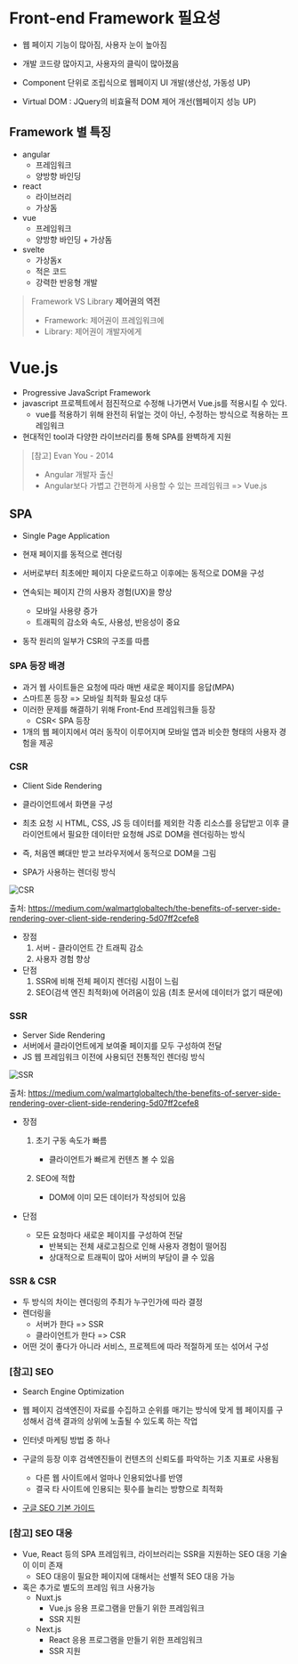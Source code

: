 # Front-end Framework 필요성

- 웹 페이지 기능이 많아짐, 사용자 눈이 높아짐
- 개발 코드량 많아지고, 사용자의 클릭이 많아졌음



- Component 단위로 조립식으로 웹페이지 UI 개발(생산성, 가동성 UP)
- Virtual DOM : JQuery의 비효율적 DOM 제어 개선(웹페이지 성능 UP)

## Framework 별 특징

- angular
  - 프레임워크
  - 양방향 바인딩
- react
  - 라이브러리
  - 가상돔
- vue
  - 프레임워크
  - 양방향 바인딩 + 가상돔
- svelte
  - 가상돔x
  - 적은 코드
  - 강력한 반응형 개발



> Framework VS Library
> **제어권의 역전**
>
> - Framework: 제어권이 프레임워크에
> - Library: 제어권이 개발자에게



# Vue.js

- Progressive JavaScript Framework
- javascript 프로젝트에서 점진적으로 수정해 나가면서 Vue.js를 적용시킬 수 있다. 
  - vue를 적용하기 위해 완전히 뒤엎는 것이 아닌, 수정하는 방식으로 적용하는 프레임워크
- 현대적인 tool과 다양한 라이브러리를 통해 SPA를 완벽하게 지원

> [참고] Evan You - 2014
>
> - Angular 개발자 출신
> - Angular보다 가볍고 간편하게 사용할 수 있는 프레임워크 => Vue.js



## SPA

- Single Page Application
- 현재 페이지를 동적으로 렌더링

- 서버로부터 최초에만 페이지 다운로드하고 이후에는 동적으로 DOM을 구성
- 연속되는 페이지 간의 사용자 경험(UX)을 향상
  - 모바일 사용량 증가
  - 트래픽의 감소와 속도, 사용성, 반응성이 중요
- 동작 원리의 일부가 CSR의 구조를 따름

### SPA 등장 배경

- 과거 웹 사이트들은 요청에 따라 매번 새로운 페이지를 응답(MPA)
- 스마트폰 등장 => 모바일 최적화 필요성 대두
- 이러한 문제를 해결하기 위해 Front-End 프레임워크들 등장
  - CSR< SPA 등장
- 1개의 웹 페이지에서 여러 동작이 이루어지며 모바일 앱과 비슷한 형태의 사용자 경험을 제공



### CSR

- Client Side Rendering
- 클라이언트에서 화면을 구성

- 최초 요청 시 HTML, CSS, JS 등 데이터를 제외한 각종 리소스를 응답받고 이후 클라이언트에서 필요한 데이터만 요청해 JS로 DOM을 렌더링하는 방식
- 즉, 처음엔 뼈대만 받고 브라우저에서 동적으로 DOM을 그림
- SPA가 사용하는 렌더링 방식

![CSR](https://miro.medium.com/max/1400/1*CRiH0hUGoS3aoZaIY4H2yg.png)

출처: https://medium.com/walmartglobaltech/the-benefits-of-server-side-rendering-over-client-side-rendering-5d07ff2cefe8



- 장점
  1. 서버 - 클라이언트 간 트래픽 감소
  2. 사용자 경험 향상
- 단점
  1. SSR에 비해 전체 페이지 렌더링 시점이 느림
  2. SEO(검색 엔진 최적화)에 어려움이 있음 (최초 문서에 데이터가 없기 때문에)



###  SSR

- Server Side Rendering
- 서버에서 클라이언트에게 보여줄 페이지를 모두 구성하여 전달
- JS 웹 프레임워크 이전에 사용되던 전통적인 렌더링 방식

![SSR](https://miro.medium.com/max/1400/1*jJkEQpgZ8waQ5P-W5lhxuQ.png)

출처: https://medium.com/walmartglobaltech/the-benefits-of-server-side-rendering-over-client-side-rendering-5d07ff2cefe8

- 장점

  1. 초기 구동 속도가 빠름
     - 클라이언트가 빠르게 컨텐츠 볼 수 있음

  2. SEO에 적합
     - DOM에 이미 모든 데이터가 작성되어 있음

- 단점

  - 모든 요청마다 새로운 페이지를 구성하여 전달
    - 반복되는 전체 새로고침으로 인해 사용자 경험이 떨어짐
    - 상대적으로 트래픽이 많아 서버의 부담이 클 수 있음



### SSR & CSR

- 두 방식의 차이는 렌더링의 주최가 누구인가에 따라 결정
- 렌더링을 
  - 서버가 한다 => SSR
  - 클라이언트가 한다 => CSR
- 어떤 것이 좋다가 아니라
  서비스, 프로젝트에 따라 적절하게 또는 섞어서 구성



### [참고] SEO

- Search Engine Optimization
- 웹 페이지 검색엔진이 자료를 수집하고 순위를 매기는 방식에 맞게
  웹 페이지를 구성해서 검색 결과의 상위에 노출될 수 있도록 하는 작업
- 인터넷 마케팅 방법 중 하나
- 구글의 등장 이후 검색엔진들이 컨텐츠의 신뢰도를 파악하는 기초 지표로 사용됨
  - 다른 웹 사이트에서 얼마나 인용되었나를 반영
  - 결국 타 사이트에 인용되는 횟수를 늘리는 방향으로 최적화

- [구글 SEO 기본 가이드](https://developers.google.com/search/docs/beginner/seo-starter-guide?hl=ko#areyouongoogle)



### [참고] SEO 대응

- Vue, React 등의 SPA 프레임워크, 라이브러리는 SSR을 지원하는 SEO 대응 기술이 이미 존재
  - SEO 대응이 필요한 페이지에 대해서는 선별적 SEO 대응 가능
- 혹은 추가로 별도의 프레임 워크 사용가능
  - Nuxt.js
    - Vue.js 응용 프로그램을 만들기 위한 프레임워크
    - SSR 지원
  - Next.js
    - React 응용 프로그램을 만들기 위한 프레임워크
    - SSR 지원